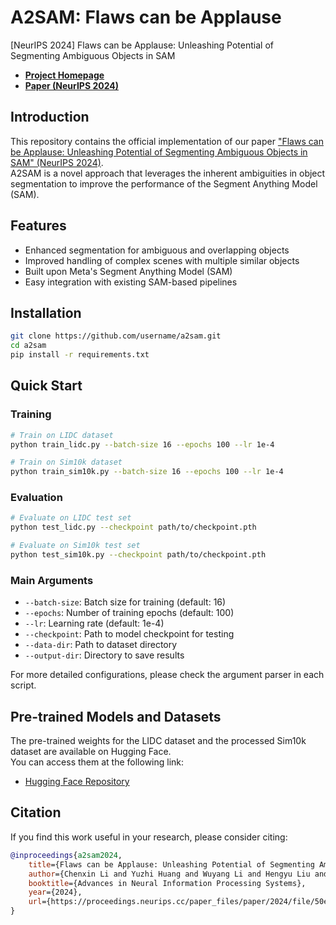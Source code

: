 # A2SAM: Flaws can be Applause

[NeurIPS 2024] Flaws can be Applause: Unleashing Potential of Segmenting Ambiguous Objects in SAM

- **[Project Homepage](https://a-sa-m.github.io/)**
- **[Paper (NeurIPS 2024)](https://proceedings.neurips.cc/paper_files/paper/2024/file/50ee6db59fca8643dc625829d4a0eab9-Paper-Conference.pdf)**

## Introduction

This repository contains the official implementation of our paper ["Flaws can be Applause: Unleashing Potential of Segmenting Ambiguous Objects in SAM" (NeurIPS 2024)](https://proceedings.neurips.cc/paper_files/paper/2024/file/50ee6db59fca8643dc625829d4a0eab9-Paper-Conference.pdf).  
A2SAM is a novel approach that leverages the inherent ambiguities in object segmentation to improve the performance of the Segment Anything Model (SAM).

## Features

- Enhanced segmentation for ambiguous and overlapping objects
- Improved handling of complex scenes with multiple similar objects
- Built upon Meta's Segment Anything Model (SAM)
- Easy integration with existing SAM-based pipelines

## Installation

```bash
git clone https://github.com/username/a2sam.git
cd a2sam
pip install -r requirements.txt
```

## Quick Start

### Training

```bash
# Train on LIDC dataset
python train_lidc.py --batch-size 16 --epochs 100 --lr 1e-4

# Train on Sim10k dataset
python train_sim10k.py --batch-size 16 --epochs 100 --lr 1e-4
```

### Evaluation

```bash
# Evaluate on LIDC test set
python test_lidc.py --checkpoint path/to/checkpoint.pth

# Evaluate on Sim10k test set
python test_sim10k.py --checkpoint path/to/checkpoint.pth
```

### Main Arguments

- `--batch-size`: Batch size for training (default: 16)
- `--epochs`: Number of training epochs (default: 100)
- `--lr`: Learning rate (default: 1e-4)
- `--checkpoint`: Path to model checkpoint for testing
- `--data-dir`: Path to dataset directory
- `--output-dir`: Directory to save results

For more detailed configurations, please check the argument parser in each script.

## Pre-trained Models and Datasets

The pre-trained weights for the LIDC dataset and the processed Sim10k dataset are available on Hugging Face.  
You can access them at the following link:

- [Hugging Face Repository](https://huggingface.co/yu2hi13/asam/tree/main)

## Citation

If you find this work useful in your research, please consider citing:

```bibtex
@inproceedings{a2sam2024,
    title={Flaws can be Applause: Unleashing Potential of Segmenting Ambiguous Objects in SAM},
    author={Chenxin Li and Yuzhi Huang and Wuyang Li and Hengyu Liu and Xinyu Liu and Qing Xu and Zhen Chen and Yue Huang and Yixuan Yuan},
    booktitle={Advances in Neural Information Processing Systems},
    year={2024},
    url={https://proceedings.neurips.cc/paper_files/paper/2024/file/50ee6db59fca8643dc625829d4a0eab9-Paper-Conference.pdf}
}
```
